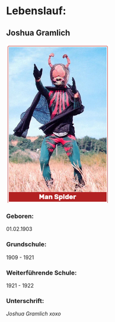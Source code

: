 # Lebenslauf:

## Joshua Gramlich

![Joshua Gramlich](.\foto.png "Dargestellt: Joshua Gramlich")

### Geboren: 
01.02.1903

### Grundschule:
1909 - 1921

### Weiterführende Schule:
1921 - 1922

### Unterschrift:
_Joshua Gramlich xoxo_